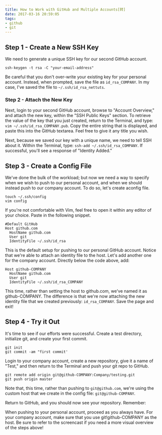 ```yaml
---
title: How to Work with GitHub and Multiple Accounts[转]
date: 2017-03-16 20:59:05
tags:
- github
- git
---
```


## Step 1 - Create a New SSH Key
We need to generate a unique SSH key for our second GitHub account.

```
ssh-keygen -t rsa -C "your-email-address"
```

Be careful that you don't over-write your existing key for your personal account. Instead, when prompted, save the file as `id_rsa_COMPANY`. In my case, I've saved the file to `~/.ssh/id_rsa_nettuts`.

### Step 2 - Attach the New Key

Next, login to your second GitHub account, browse to "Account Overview," and attach the new key, within the "SSH Public Keys" section. To retrieve the value of the key that you just created, return to the Terminal, and type: `vim ~/.ssh/id_rsa_COMPANY.pub`. Copy the entire string that is displayed, and paste this into the GitHub textarea. Feel free to give it any title you wish.

Next, because we saved our key with a unique name, we need to tell SSH about it. Within the Terminal, type: `ssh-add ~/.ssh/id_rsa_COMPANY`. If successful, you'll see a response of "Identity Added."

## Step 3 - Create a Config File
We've done the bulk of the workload; but now we need a way to specify when we wish to push to our personal account, and when we should instead push to our company account. To do so, let's create aconfig file.


```
touch ~/.ssh/config
vim config
```
If you're not comfortable with Vim, feel free to open it within any editor of your choice. Paste in the following snippet.

```
#Default GitHub
Host github.com
  HostName github.com
  User git
  IdentityFile ~/.ssh/id_rsa
```

<!-- more -->
This is the default setup for pushing to our personal GitHub account. Notice that we're able to attach an identity file to the host. Let's add another one for the company account. Directly below the code above, add:

```
Host github-COMPANY
  HostName github.com
  User git
  IdentityFile ~/.ssh/id_rsa_COMPANY
```

This time, rather than setting the host to github.com, we've named it as github-COMPANY. The difference is that we're now attaching the new identity file that we created previously: `id_rsa_COMPANY`. Save the page and exit!

## Step 4 - Try it Out
It's time to see if our efforts were successful. Create a test directory, initialize git, and create your first commit.

```
git init
git commit -am "first commit'
```

Login to your company account, create a new repository, give it a name of "Test," and then return to the Terminal and push your git repo to GitHub.

```
git remote add origin git@github-COMPANY:Company/testing.git
git push origin master
```

Note that, this time, rather than pushing to `git@github.com`, we're using the custom host that we create in the
config file: `git@github-COMPANY`.

Return to GitHub, and you should now see your repository. Remember:

When pushing to your personal account, proceed as you always have.
For your company account, make sure that you use git!github-COMPANY as the host.
Be sure to refer to the screencast if you need a more visual overview of the steps above!

